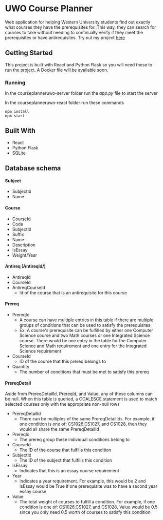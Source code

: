 # UWO Course Planner

Web application for helping Western University students find out exactly what courses they have the prerequisites for. This way, they can search for courses to take without needing to continually verify if they meet the prerequisites or have antirequisites. Try out my project [here](https://master.d2ufuywp9j6z8k.amplifyapp.com/)

## Getting Started

This project is built with React and Python Flask so you will need these to run the project. A Docker file will be available soon.

### Running

In the courseplanneruwo-server folder run the _app.py_ file to start the server

In the courseplanneruwo-react folder run these commands

```
npm install
npm start
```

## Built With

- React
- Python Flask
- SQLite

## Database schema

#### Subject

- SubjectId
- Name

#### Course

- CourseId
- Code
- SubjectId
- Suffix
- Name
- Description
- IsEssay
- Weight/Year

#### Antireq (AntireqId/)

- AntireqId
- CourseId
- AntireqCourseId
  - Id of the course that is an antirequisite for this course

#### Prereq

- PrereqId
  - A course can have multiple entries in this table if there are multiple groups of conditions that can be used to satisfy the prerequisites
  - Ex: A course's prerequisite can be fulfilled by either one Computer Science course and two Math courses or one Integrated Science course. There would be one entry in the table for the Computer Science and Math requirement and one entry for the Integrated Science requirement
- CourseId
  - ID of the course that this prereq belongs to
- Quantity
  - The number of conditions that must be met to satisfy this prereq

#### PrereqDetail

Aside from PrereqDetailId, PrereqId, and Value, any of these columns can be null. When this table is queried, a COALESCE statement is used to match selected courses only with the appropriate non-null rows

- PrereqDetailId
  - There can be multiples of the same PrereqDetailIds. For example, if one condition is one of: CS1026,CS1027, and CS1028, then they would all share the same PrereqDetailId
- PrereqId
  - The prereq group these individual conditions belong to
- CourseId
  - The ID of the course that fulfills this condition
- SubjectId
  - The ID of the subject that fulfills this condition
- IsEssay
  - Indicates that this is an essay course requirement
- Year
  - Indicates a year requirement. For example, this would be 2 and IsEssay would be True if one prerequisite was to have a second year essay course
- Value
  - The total weight of courses to fulfill a condition. For example, if one condition is one of: CS1026,CS1027, and CS1028, Value would be 0.5 since you only need 0.5 worth of courses to satisfy this condition
